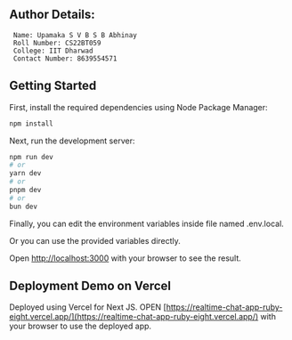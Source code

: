 ## Author Details:
```
 Name: Upamaka S V B S B Abhinay
 Roll Number: CS22BT059
 College: IIT Dharwad
 Contact Number: 8639554571 
```


## Getting Started

First, install the required dependencies using Node Package Manager:
```bash
npm install
```

Next, run the development server:

```bash
npm run dev
# or
yarn dev
# or
pnpm dev
# or
bun dev
```
Finally, you can edit the environment variables inside file named .env.local.

Or you can use the provided variables directly.

Open [http://localhost:3000](http://localhost:3000) with your browser to see the result.


## Deployment Demo on Vercel
Deployed using Vercel for Next JS.
OPEN [https://realtime-chat-app-ruby-eight.vercel.app/](https://realtime-chat-app-ruby-eight.vercel.app/) with your browser to use the deployed app.

